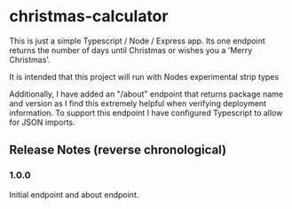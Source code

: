 # christmas-calculator

This is just a simple Typescript / Node / Express app. Its one endpoint returns the number of days until Christmas or wishes you a 'Merry Christmas'.

It is intended that this project will run with Nodes experimental strip types

Additionally, I have added an "/about" endpoint that returns package name and version as I find this extremely helpful when verifying deployment information. To support this endpoint I have configured Typescript to allow for JSON imports.

## Release Notes (reverse chronological)

### 1.0.0

Initial endpoint and about endpoint.
